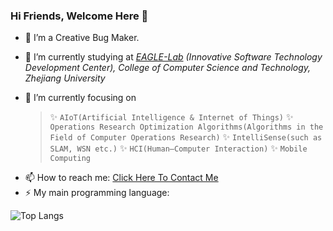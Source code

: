 ### Hi Friends, Welcome Here 👋

- 🤔 I’m a Creative Bug Maker.

- 🔭 I’m currently studying at *[EAGLE-Lab](http://eagle.zju.edu.cn/) (Innovative Software Technology Development Center), College of Computer Science and Technology, Zhejiang University*

- 🌱 I’m currently focusing on 

  > ✨ `AIoT(Artificial Intelligence & Internet of Things)`
  > ✨ `Operations Research Optimization Algorithms(Algorithms in the Field of Computer Operations Research)`
  > ✨ `IntelliSense(such as SLAM, WSN etc.)` 
  > ✨ `HCI(Human–Computer Interaction)` 
  > ✨ `Mobile Computing`

<!--`Ubiquitous Computing`, `Embedded Systems` and `Edge Computing` -->

- 📫 How to reach me: [Click Here To Contact Me](mailto:aspxcor@gmail.com)
- ⚡ My main programming language: 

![Top Langs](https://github-readme-stats.vercel.app/api/top-langs/?username=aspxcor&hide=jupyter%20notebook,javascript&langs_count=10&layout=compact)

<!--
**aspxcor/aspxcor** is a ✨ _special_ ✨ repository because its `README.md` (this file) appears on your GitHub profile.

Here are some ideas to get you started:

- 🔭 I’m currently working on ...
- 🌱 I’m currently learning ...
- 👯 I’m looking to collaborate on ...
- 💬 Ask me about ...
- 📫 How to reach me: ...
- 😄 Pronouns: ...
- ⚡ Fun fact: ...
  -->
